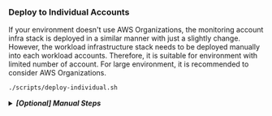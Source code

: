 ### Deploy to Individual Accounts
If your environment doesn't use AWS Organizations, the monitoring account infra stack is deployed in a similar manner with just a slightly change. However, the workload infrastructure stack needs to be deployed manually into each workload accounts. Therefore, it is suitable for environment with limited number of account. For large environment, it is recommended to consider AWS Organizations.

```bash
./scripts/deploy-individual.sh
```
<details>
    <summary><b><i>[Optional] Manual Steps</i></b></summary>

### Step 0
**[Not in any account]** Collect the following information from your environment. They will be used in the later steps
  * The AWS account to be used as monitoring account
  * A list of AWS accounts which will be used as SageMaker workload accounts and will be included into centralized monitoring
  * The home region of your workload.

### Step 1
**[Monitoring account]** Enable monitoring account configuration in the home region. Only perform Section "Step 1: Set up a monitoring account" of this [documentation](https://docs.aws.amazon.com/AmazonCloudWatch/latest/monitoring/CloudWatch-Unified-Cross-Account-Setup.html#Unified-Cross-Account-Setup-ConfigureMonitoringAccount). Please note for the 6th step in this documentation, enter the list of individual workload account IDs.

Then retrieve the "monitoring account sink ARN" for later use. You can obtain the ARN by clicking through ```CloudWatch service console``` > ```Settings``` > ```Manage source accounts``` > ```Configuration details``` > note down the value of ```Monitoring accounts sink ARN```

### Step 2
Execute the following commands in your local machine. Before executing the command, replace ```<111111111111>``` and ```<aws_region>``` to the right value based on information collected in Step 0
```bash
git clone https://github.com/aws-samples/amazon-sagemaker-advanced-monitoring-and-reporting.git
cd amazon-sagemaker-advanced-monitoring-and-reporting
cat << EOF >./.env
MONITORING_ACCOUNT=<111111111111>
CDK_DEPLOY_REGION=<aws_region>
EOF
```
These commands clone this repo to your local workspace, change directory into the local folder and then create the .env file which will be used later for CDK deployment.

### Step 3
**[Monitoring Account]** Execute the following command to deploy the  CDK application "monitoring-account-infra-stack". Before executing the command, modify the ```accounts-to-allow``` list to the actual list of SageMaker workload account IDs 

```bash
cat << EOF >./monitoring-account-infra/cdk.context.json
{
  "accounts-to-allow": [
    "<222222222222>",
    "<333333333333>",
    ...
  ]
}
EOF
make deploy-monitoring-account-infra
```
Once the command execution completes, you should see the following information from output in the terminal:
* MonitoringAccountEventbusARN 
* MonitoringAccountRoleName

### Step 4
**[Workload Account]** Deploy the workload infrastructure stack into each SageMaker workload account. 
Execute the below command only once to set up the CDK deployment context
```bash
cat << EOF >./workload-account-infra/cdk.context.json
{
  "monitoring-account-id": "<123456789012>",
  "monitoring-account-sink-arn": "<arn:aws:oam:ap-southeast-2:123456789012:sink/11111111-2222-3333-aabb-1a2b3c4d5e>",
  "monitoring-account-role-name": "<sagemaker-monitoring-account-role>",
  "monitoring-account-eventbus-arn": "<arn:aws:events:ap-southeast-2:123456789012:event-bus/sagemaker-monitoring-eventbus>"
}
EOF
make deploy-workload-account-infra
```

Then repeat the following command for each workload account. Modify the ```<111111111111>``` to the actual workload account ID you are deploying into. 
```bash
export WORKLOAD_ACCOUNT=<111111111111>
make deploy-workload-account-infra
unset WORKLOAD_ACCOUNT
```

### Clean up
**[Workload Accounts and Monitoring Account]** To tear down the stacks, use the follow commands. Make sure you are using the right AWS account's credential for each of the make command. 
```bash
make destroy-workload-account-infra # Execute against each workload account
make destroy-monitoring-account-infra # Execute against the monitoring account
```
Alternatively, you can login into the monitoring account and workload account and delete the stacks from the CloudFormation console

</details>